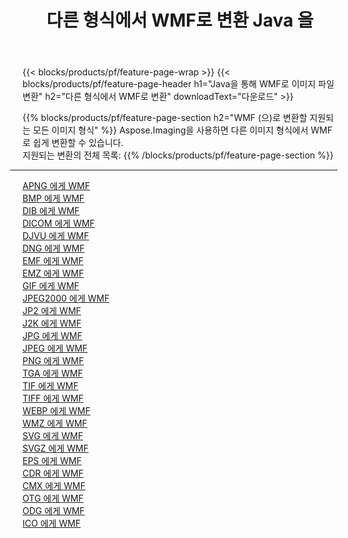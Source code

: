 ﻿---
title: 다른 형식에서 WMF로 변환 Java 을 
weight: 3920
url: /ko/java/conversion/to/wmf 
lang: ko
langdirlevel: 2
locales: zh-hans,ja,it,ru,de,es,fr,nl,id,lt,pl,pt,vi,tr,ko,zh-hant,ar,hi,th,sv,cs,uk,he
description: Aspose.Imaging을 사용하면 다른 형식에서 WMF로 쉽게 변환할 수 있습니다.
---

{{< blocks/products/pf/feature-page-wrap >}}
{{< blocks/products/pf/feature-page-header h1="Java을 통해 WMF로 이미지 파일 변환" h2="다른 형식에서 WMF로 변환" downloadText="다운로드" >}}


{{% blocks/products/pf/feature-page-section  h2="WMF (으)로 변환할 지원되는 모든 이미지 형식" %}}
Aspose.Imaging을 사용하면 다른 이미지 형식에서 WMF로 쉽게 변환할 수 있습니다.
<br/>
지원되는 변환의 전체 목록:
{{% /blocks/products/pf/feature-page-section %}}
<div class="container-fluid productfamilypage bg-gray">
    <div class="convertypes bg-gray agp-content section">
        <div class="container">
		<hr style="margin-left:-20px;"/>
		<div class="row other-converters">
		    <div class='col-md-2 other-converter remove-lp remove-rp'><a href="/imaging/ko/java/conversion/apng-to-wmf" >APNG 에게 WMF</a></div>
<div class='col-md-2 other-converter remove-lp remove-rp'><a href="/imaging/ko/java/conversion/bmp-to-wmf" >BMP 에게 WMF</a></div>
<div class='col-md-2 other-converter remove-lp remove-rp'><a href="/imaging/ko/java/conversion/dib-to-wmf" >DIB 에게 WMF</a></div>
<div class='col-md-2 other-converter remove-lp remove-rp'><a href="/imaging/ko/java/conversion/dicom-to-wmf" >DICOM 에게 WMF</a></div>
<div class='col-md-2 other-converter remove-lp remove-rp'><a href="/imaging/ko/java/conversion/djvu-to-wmf" >DJVU 에게 WMF</a></div>
<div class='col-md-2 other-converter remove-lp remove-rp'><a href="/imaging/ko/java/conversion/dng-to-wmf" >DNG 에게 WMF</a></div>
<div class='col-md-2 other-converter remove-lp remove-rp'><a href="/imaging/ko/java/conversion/emf-to-wmf" >EMF 에게 WMF</a></div>
<div class='col-md-2 other-converter remove-lp remove-rp'><a href="/imaging/ko/java/conversion/emz-to-wmf" >EMZ 에게 WMF</a></div>
<div class='col-md-2 other-converter remove-lp remove-rp'><a href="/imaging/ko/java/conversion/gif-to-wmf" >GIF 에게 WMF</a></div>
<div class='col-md-2 other-converter remove-lp remove-rp'><a href="/imaging/ko/java/conversion/jpeg2000-to-wmf" >JPEG2000 에게 WMF</a></div>
<div class='col-md-2 other-converter remove-lp remove-rp'><a href="/imaging/ko/java/conversion/jp2-to-wmf" >JP2 에게 WMF</a></div>
<div class='col-md-2 other-converter remove-lp remove-rp'><a href="/imaging/ko/java/conversion/j2k-to-wmf" >J2K 에게 WMF</a></div>
<div class='col-md-2 other-converter remove-lp remove-rp'><a href="/imaging/ko/java/conversion/jpg-to-wmf" >JPG 에게 WMF</a></div>
<div class='col-md-2 other-converter remove-lp remove-rp'><a href="/imaging/ko/java/conversion/jpeg-to-wmf" >JPEG 에게 WMF</a></div>
<div class='col-md-2 other-converter remove-lp remove-rp'><a href="/imaging/ko/java/conversion/png-to-wmf" >PNG 에게 WMF</a></div>
<div class='col-md-2 other-converter remove-lp remove-rp'><a href="/imaging/ko/java/conversion/tga-to-wmf" >TGA 에게 WMF</a></div>
<div class='col-md-2 other-converter remove-lp remove-rp'><a href="/imaging/ko/java/conversion/tif-to-wmf" >TIF 에게 WMF</a></div>
<div class='col-md-2 other-converter remove-lp remove-rp'><a href="/imaging/ko/java/conversion/tiff-to-wmf" >TIFF 에게 WMF</a></div>
<div class='col-md-2 other-converter remove-lp remove-rp'><a href="/imaging/ko/java/conversion/webp-to-wmf" >WEBP 에게 WMF</a></div>
<div class='col-md-2 other-converter remove-lp remove-rp'><a href="/imaging/ko/java/conversion/wmz-to-wmf" >WMZ 에게 WMF</a></div>
<div class='col-md-2 other-converter remove-lp remove-rp'><a href="/imaging/ko/java/conversion/svg-to-wmf" >SVG 에게 WMF</a></div>
<div class='col-md-2 other-converter remove-lp remove-rp'><a href="/imaging/ko/java/conversion/svgz-to-wmf" >SVGZ 에게 WMF</a></div>
<div class='col-md-2 other-converter remove-lp remove-rp'><a href="/imaging/ko/java/conversion/eps-to-wmf" >EPS 에게 WMF</a></div>
<div class='col-md-2 other-converter remove-lp remove-rp'><a href="/imaging/ko/java/conversion/cdr-to-wmf" >CDR 에게 WMF</a></div>
<div class='col-md-2 other-converter remove-lp remove-rp'><a href="/imaging/ko/java/conversion/cmx-to-wmf" >CMX 에게 WMF</a></div>
<div class='col-md-2 other-converter remove-lp remove-rp'><a href="/imaging/ko/java/conversion/otg-to-wmf" >OTG 에게 WMF</a></div>
<div class='col-md-2 other-converter remove-lp remove-rp'><a href="/imaging/ko/java/conversion/odg-to-wmf" >ODG 에게 WMF</a></div>
<div class='col-md-2 other-converter remove-lp remove-rp'><a href="/imaging/ko/java/conversion/ico-to-wmf" >ICO 에게 WMF</a></div>
                </div>
        </div>
    </div>
</div>
<br/>

